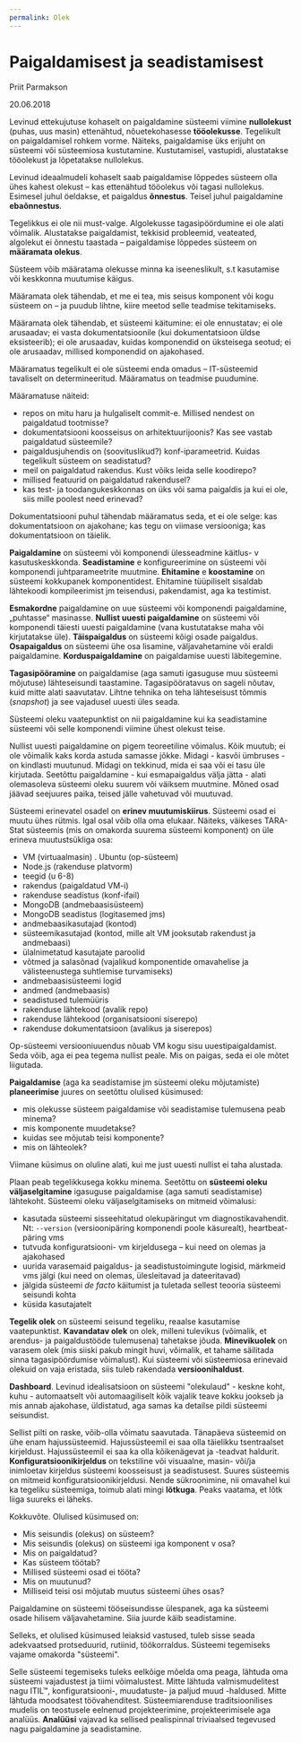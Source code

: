 ```yaml
---
permalink: Olek
---
```


# Paigaldamisest ja seadistamisest

Priit Parmakson

20.06.2018

Levinud ettekujutuse kohaselt on paigaldamine süsteemi viimine **nullolekust** (puhas, uus masin) ettenähtud, nõuetekohasesse **tööolekusse**. Tegelikult on paigaldamisel rohkem vorme. Näiteks, paigaldamise üks erijuht on süsteemi või süsteemiosa kustutamine. Kustutamisel, vastupidi, alustatakse tööolekust ja lõpetatakse nullolekus.

Levinud ideaalmudeli kohaselt saab paigaldamise lõppedes süsteem olla ühes kahest olekust – kas ettenähtud tööolekus või tagasi nullolekus. Esimesel juhul öeldakse, et paigaldus **õnnestus**. Teisel juhul paigaldamine **ebaõnnestus**.

Tegelikkus ei ole nii must-valge. Algolekusse tagasipöördumine ei ole alati võimalik. Alustatakse paigaldamist, tekkisid probleemid, veateated, algolekut ei õnnestu taastada – paigaldamise lõppedes süsteem on **määramata olekus**.

Süsteem võib määratama olekusse minna ka iseeneslikult, s.t kasutamise või keskkonna muutumise käigus.

Määramata olek tähendab, et me ei tea, mis seisus komponent või kogu süsteem on – ja puudub lihtne, kiire meetod selle teadmise tekitamiseks.

Määramata olek tähendab, et süsteemi käitumine: ei ole ennustatav; ei ole arusaadav; ei vasta dokumentatsioonile (kui dokumentatsioon üldse eksisteerib); ei ole arusaadav, kuidas komponendid on üksteisega seotud; ei ole arusaadav, millised komponendid on ajakohased.

Määramatus tegelikult ei ole süsteemi enda omadus – IT-süsteemid tavaliselt on determineeritud. Määramatus on teadmise puudumine.

Määramatuse näiteid:
- repos on mitu haru ja hulgaliselt commit-e. Millised nendest on paigaldatud tootmisse?
- dokumentatsiooni koosseisus on arhitektuurijoonis? Kas see vastab paigaldatud süsteemile?
- paigaldusjuhendis on (soovituslikud?) konf-iparameetrid. Kuidas tegelikult süsteem on seadistatud?
- meil on paigaldatud rakendus. Kust võiks leida selle koodirepo?
- millised featuurid on paigaldatud rakendusel?
- kas test- ja toodangukeskkonnas on üks või sama paigaldis ja kui ei ole, siis mille poolest need erinevad?

Dokumentatsiooni puhul tähendab määramatus seda, et ei ole selge: kas dokumentatsioon on ajakohane; kas tegu on viimase versiooniga; kas dokumentatsioon on täielik.

**Paigaldamine** on süsteemi või komponendi ülesseadmine käitlus- v kasutuskeskkonda. **Seadistamine** e konfigureerimine on süsteemi või komponendi juhtparameetrite muutmine. **Ehitamine** e **koostamine** on süsteemi kokkupanek komponentidest. Ehitamine tüüpiliselt sisaldab lähtekoodi kompileerimist jm teisendusi, pakendamist, aga ka testimist.

**Esmakordne** paigaldamine on uue süsteemi või komponendi paigaldamine, „puhtasse“ masinasse. **Nullist uuesti paigaldamine** on süsteemi või komponendi täiesti uuesti paigaldamine (vana kustutatakse maha või kirjutatakse üle). **Täispaigaldus** on süsteemi kõigi osade paigaldus. **Osapaigaldus** on süsteemi ühe osa lisamine, väljavahetamine või eraldi paigaldamine. **Korduspaigaldamine** on paigaldamise uuesti läbitegemine.

**Tagasipööramine** on paigaldamise (aga samuti igasuguse muu süsteemi mõjutuse) lähteseisundi taastamine. Tagasipööratavus on sageli nõutav, kuid mitte alati saavutatav. Lihtne tehnika on teha lähteseisust tõmmis (_snapshot_) ja see vajadusel uuesti üles seada.

Süsteemi oleku vaatepunktist on nii paigaldamine kui ka seadistamine süsteemi või selle komponendi viimine ühest olekust teise.

Nullist uuesti paigaldamine on pigem teoreetiline võimalus. Kõik muutub; ei ole võimalik kaks korda astuda samasse jõkke. Midagi - kasvõi ümbruses - on kindlasti muutunud. Midagi on tekkinud, mida ei saa või ei tasu üle kirjutada. Seetõttu paigaldamine - kui esmapaigaldus välja jätta - alati olemasoleva süsteemi oleku suurem või väiksem muutmine. Mõned osad jäävad seejuures paika, teised jälle vahetuvad või muutuvad.

Süsteemi erinevatel osadel on **erinev muutumiskiirus**. Süsteemi osad ei muutu ühes rütmis. Igal osal võib olla oma elukaar. Näiteks, väikeses TARA-Stat süsteemis (mis on omakorda suurema süsteemi komponent) on üle erineva muutustsükliga osa:
- VM (virtuaalmasin)
. Ubuntu (op-süsteem)
- Node.js (rakenduse platvorm)
- teegid (u 6-8)
- rakendus (paigaldatud VM-i)
- rakenduse seadistus (konf-ifail)
- MongoDB (andmebaasisüsteem)
- MongoDB seadistus (logitasemed jms)
- andmebaasikasutajad (kontod)
- süsteemikasutajad (kontod, mille alt VM jooksutab rakendust ja andmebaasi)
- ülalnimetatud kasutajate paroolid
- võtmed ja salasõnad (vajalikud komponentide omavahelise ja välisteenustega suhtlemise turvamiseks)
- andmebaasisüsteemi logid
- andmed (andmebaasis)
- seadistused tulemüüris
- rakenduse lähtekood (avalik repo)
- rakenduse lähtekood (organisatsiooni siserepo)
- rakenduse dokumentatsioon (avalikus ja siserepos)

Op-süsteemi versiooniuuendus nõuab VM kogu sisu uuestipaigaldamist. Seda võib, aga ei pea tegema nullist peale. Mis on paigas, seda ei ole mõtet liigutada.

**Paigaldamise** (aga ka seadistamise jm süsteemi oleku mõjutamiste) **planeerimise** juures on seetõttu olulised küsimused:
- mis olekusse süsteem paigaldamise või seadistamise tulemusena peab minema?
- mis komponente muudetakse?
- kuidas see mõjutab teisi komponente?
- mis on lähteolek?

Viimane küsimus on oluline alati, kui me just uuesti nullist ei taha alustada.

Plaan peab tegelikkusega kokku minema. Seetõttu on **süsteemi oleku väljaselgitamine** igasuguse paigaldamise (aga samuti seadistamise) lähtekoht. Süsteemi oleku väljaselgitamiseks on mitmeid võimalusi:
- kasutada süsteemi sisseehitatud olekupäringut vm diagnostikavahendit. Nt: `--version` (versioonipäring komponendi poole käsurealt), heartbeat-päring vms
- tutvuda konfiguratsiooni- vm kirjeldusega – kui need on olemas ja ajakohased
- uurida varasemaid paigaldus- ja seadistustoimingute logisid, märkmeid vms jälgi (kui need on olemas, ülesleitavad ja dateeritavad)
- jälgida süsteemi _de facto_ käitumist ja tuletada sellest teooria süsteemi seisundi kohta
- küsida kasutajatelt

**Tegelik olek** on süsteemi seisund tegeliku, reaalse kasutamise vaatepunktist. **Kavandatav olek** on olek, milleni tulevikus (võimalik, et arendus- ja paigaldustööde tulemusena) tahetakse jõuda. **Minevikuolek** on varasem olek (mis siiski pakub mingit huvi, võimalik, et tahame säilitada sinna tagasipöördumise võimalust). Kui süsteemi või süsteemiosa erinevaid olekuid on vaja eristada, siis tuleb rakendada **versioonihaldust**.

**Dashboard**. Levinud idealisatsioon on süsteemi "olekulaud" - keskne koht, kuhu - automaatselt või automaagiliselt kõik vajalik teave kokku jookseb ja mis annab ajakohase, üldistatud, aga samas ka detailse pildi süsteemi seisundist.

Sellist pilti on raske, võib-olla võimatu saavutada. Tänapäeva süsteemid on ühe enam hajussüsteemid. Hajussüsteemil ei saa olla täielikku tsentraalset kirjeldust. Hajussüsteemil ei saa ka olla kõikenägevat ja -teadvat haldurit. **Konfiguratsioonikirjeldus** on tekstiline või visuaalne, masin- või/ja inimloetav kirjeldus süsteemi koosseisust ja seadistusest. Suures süsteemis on mitmeid konfiguratsioonikirjeldusi. Nende sükroonimine, nii omavahel kui ka tegeliku süsteemiga, toimub alati mingi **lõtkuga**. Peaks vaatama, et lõtk liiga suureks ei läheks.

Kokkuvõte. Olulised küsimused on:
- Mis seisundis (olekus) on süsteem?
- Mis seisundis (olekus) on süsteemi iga komponent v osa?
- Mis on paigaldatud?
- Kas süsteem töötab?
- Millised süsteemi osad ei tööta?
- Mis on muutunud?
- Milliseid teisi osi mõjutab muutus süsteemi ühes osas?

Paigaldamine on süsteemi tööseisundisse ülespanek, aga ka süsteemi osade hilisem väljavahetamine. Siia juurde käib seadistamine.

Selleks, et olulised küsimused leiaksid vastused, tuleb sisse seada adekvaatsed protseduurid, rutiinid, töökorraldus. Süsteemi tegemiseks vajame omakorda "süsteemi".

Selle süsteemi tegemiseks tuleks eelkõige mõelda oma peaga, lähtuda oma süsteemi vajadustest ja tiimi võimalustest. Mitte lähtuda valmismudelitest nagu ITIL™, konfiguratsiooni-, muudatuste- ja paljud muud -haldused. Mitte lähtuda moodsatest töövahenditest. Süsteemiarenduse traditsioonilises mudelis on teostusele eelnenud projekteerimine, projekteerimisele aga analüüs. **Analüüsi** vajavad ka sellised pealispinnal triviaalsed tegevused nagu paigaldamine ja seadistamine.


